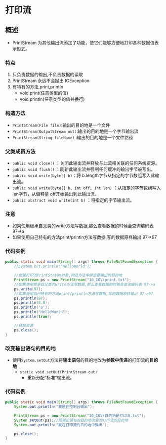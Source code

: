 # 打印流

## 概述

* PrintStream 为其他输出流添加了功能，使它们能够方便地打印各种数据值表示形式。

### 特点

1. 只负责数据的输出,不负责数据的读取
2. PrintStream 永远不会抛出 IOException
3. 有特有的方法,print,println
   * void print\(任意类型的值\)
   * void println\(任意类型的值并换行\)

###  构造方法

* `PrintStream(File file)`:输出的目的地是一个文件
* `PrintStream(OutputStream out)`:输出的目的地是一个字节输出流
* `PrintStream(String fileName)` :输出的目的地是一个文件路径

### 父类成员方法

* `public void close()` ：关闭此输出流并释放与此流相关联的任何系统资源。
* `public void flush()` ：刷新此输出流并强制任何缓冲的输出字节被写出。
* `public void write(byte[] b)`：将 b.length字节从指定的字节数组写入此输出流。
* `public void write(byte[] b, int off, int len)` ：从指定的字节数组写入 len字节，从偏移量 off开始输出到此输出流。
* `public abstract void write(int b)` ：将指定的字节输出流。

### 注意

* 如果使用继承自父类的write方法写数据,那么查看数据的时候会查询编码表 97-&gt;a
* 如果使用自己特有的方法print/println方法写数据,写的数据原样输出 97-&gt;97

### 代码实例

```java
public static void main(String[] args) throws FileNotFoundException {
    //System.out.println("HelloWorld");

    //创建打印流PrintStream对象,构造方法中绑定要输出的目的地
    PrintStream ps = new PrintStream("10_IO\\print.txt");
    //如果使用继承自父类的write方法写数据,那么查看数据的时候会查询编码表 97->a
    ps.write(97);
    //如果使用自己特有的方法print/println方法写数据,写的数据原样输出 97->97
    ps.println(97);
    ps.println(8.8);
    ps.println('a');
    ps.println("HelloWorld");
    ps.println(true);

    //释放资源
    ps.close();
}
```

###  改变输出语句的目的地

* 使用`System.setOut`方法将**输出语句**的目的地改为**参数中传递**的打印流的**目的地**
  * `static void setOut(PrintStream out)` 
    * 重新分配“标准”输出流。

### 代码实例

```java
public static void main(String[] args) throws FileNotFoundException {
    System.out.println("我是在控制台输出");

    PrintStream ps = new PrintStream("10_IO\\目的地是打印流.txt");
    System.setOut(ps);//把输出语句的目的地改变为打印流的目的地
    System.out.println("我在打印流的目的地中输出");

    ps.close();
}
```

